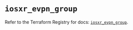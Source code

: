 # `iosxr_evpn_group`

Refer to the Terraform Registry for docs: [`iosxr_evpn_group`](https://registry.terraform.io/providers/ciscodevnet/iosxr/0.6.0/docs/resources/evpn_group).
